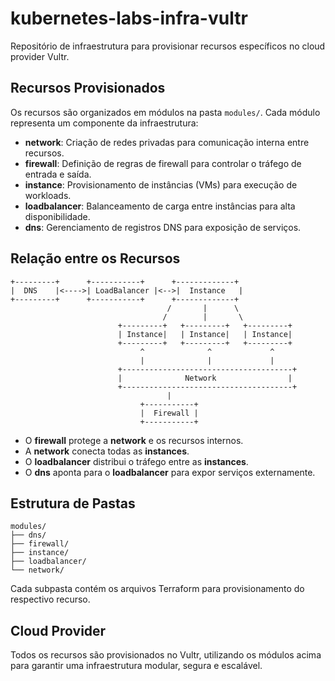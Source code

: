 # kubernetes-labs-infra-vultr

Repositório de infraestrutura para provisionar recursos específicos no cloud provider Vultr.

## Recursos Provisionados

Os recursos são organizados em módulos na pasta `modules/`. Cada módulo representa um componente da infraestrutura:

- **network**: Criação de redes privadas para comunicação interna entre recursos.
- **firewall**: Definição de regras de firewall para controlar o tráfego de entrada e saída.
- **instance**: Provisionamento de instâncias (VMs) para execução de workloads.
- **loadbalancer**: Balanceamento de carga entre instâncias para alta disponibilidade.
- **dns**: Gerenciamento de registros DNS para exposição de serviços.

## Relação entre os Recursos

```text
+---------+      +-----------+      +-------------+
|  DNS    |<---->| LoadBalancer |<-->|  Instance   |
+---------+      +-----------+      +-------------+
                                   /       |      \
                                  /        |       \
                        +---------+   +---------+   +---------+
                        | Instance|   | Instance|   | Instance|
                        +---------+   +---------+   +---------+
                             ^              ^             ^
                             |              |             |
                        +--------------------------------------+
                        |              Network                |
                        +--------------------------------------+
                                   |
                             +-----------+
                             |  Firewall |
                             +-----------+
```

- O **firewall** protege a **network** e os recursos internos.
- A **network** conecta todas as **instances**.
- O **loadbalancer** distribui o tráfego entre as **instances**.
- O **dns** aponta para o **loadbalancer** para expor serviços externamente.

## Estrutura de Pastas

```
modules/
├── dns/
├── firewall/
├── instance/
├── loadbalancer/
└── network/
```

Cada subpasta contém os arquivos Terraform para provisionamento do respectivo recurso.

## Cloud Provider

Todos os recursos são provisionados no Vultr, utilizando os módulos acima para garantir uma infraestrutura modular, segura e escalável.
